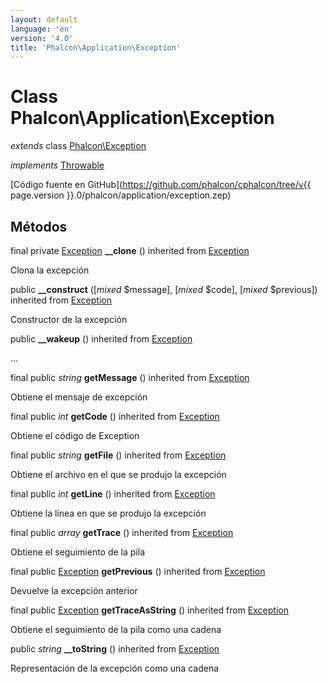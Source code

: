 ```yaml
---
layout: default
language: 'en'
version: '4.0'
title: 'Phalcon\Application\Exception'
---
```


# Class **Phalcon\Application\Exception**

*extends* class [Phalcon\Exception](Phalcon_Exception)

*implements* [Throwable](https://php.net/manual/en/class.throwable.php)

[Código fuente en GitHub](https://github.com/phalcon/cphalcon/tree/v{{ page.version }}.0/phalcon/application/exception.zep)

## Métodos

final private [Exception](https://php.net/manual/en/class.exception.php) **__clone** () inherited from [Exception](https://php.net/manual/en/class.exception.php)

Clona la excepción

public **__construct** ([*mixed* $message], [*mixed* $code], [*mixed* $previous]) inherited from [Exception](https://php.net/manual/en/class.exception.php)

Constructor de la excepción

public **__wakeup** () inherited from [Exception](https://php.net/manual/en/class.exception.php)

...

final public *string* **getMessage** () inherited from [Exception](https://php.net/manual/en/class.exception.php)

Obtiene el mensaje de excepción

final public *int* **getCode** () inherited from [Exception](https://php.net/manual/en/class.exception.php)

Obtiene el código de Exception

final public *string* **getFile** () inherited from [Exception](https://php.net/manual/en/class.exception.php)

Obtiene el archivo en el que se produjo la excepción

final public *int* **getLine** () inherited from [Exception](https://php.net/manual/en/class.exception.php)

Obtiene la línea en que se produjo la excepción

final public *array* **getTrace** () inherited from [Exception](https://php.net/manual/en/class.exception.php)

Obtiene el seguimiento de la pila

final public [Exception](https://php.net/manual/en/class.exception.php) **getPrevious** () inherited from [Exception](https://php.net/manual/en/class.exception.php)

Devuelve la excepción anterior

final public [Exception](https://php.net/manual/en/class.exception.php) **getTraceAsString** () inherited from [Exception](https://php.net/manual/en/class.exception.php)

Obtiene el seguimiento de la pila como una cadena

public *string* **__toString** () inherited from [Exception](https://php.net/manual/en/class.exception.php)

Representación de la excepción como una cadena